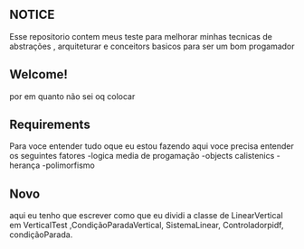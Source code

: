 ## NOTICE

Esse repositorio contem meus teste para melhorar minhas tecnicas de abstrações , arquiteturar e conceitors basicos para ser um bom progamador 

## Welcome!
por em quanto não sei oq colocar 

## Requirements
Para voce entender tudo oque eu estou fazendo aqui voce precisa entender os seguintes fatores
-logica media de progamação
-objects calistenics 
-herança
-polimorfismo

## Novo
aqui eu tenho que escrever como que eu dividi a classe de LinearVertical em VerticalTest ,CondiçãoParadaVertical, SistemaLinear, Controladorpidf, condiçãoParada.
